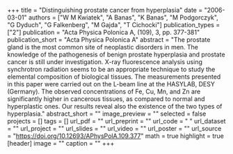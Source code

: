 +++
title = "Distinguishing prostate cancer from hyperplasia"
date = "2006-03-01"
authors = ["W M Kwiatek", "A Banas", "K Banas", "M Podgorczyk", "G Dyduch", "G Falkenberg", "M Gajda", "T Cichocki"]
publication_types = ["2"]
publication = "Acta Physica Polonica A, (109), 3, pp. 377-381"
publication_short = "Acta Physica Polonica A"
abstract = "The prostate gland is the most common site of neoplastic disorders in men. The knowledge of the pathogenesis of benign prostate hyperplasia and prostate cancer is still under investigation. X-ray fluorescence analysis using synchrotron radiation seems to be an appropriate technique to study the elemental composition of biological tissues. The measurements presented in this paper were carried out on the L-beam line at the HASYLAB, DESY (Germany). The observed concentrations of Fe, Cu, Mn, and Zn are significantly higher in cancerous tissues, as compared to normal and hyperplastic ones. Our results reveal also the existence of the two types of hyperplasia."
abstract_short = ""
image_preview = ""
selected = false
projects = []
tags = []
url_pdf = ""
url_preprint = ""
url_code = " "
url_dataset = ""
url_project = ""
url_slides = ""
url_video = ""
url_poster = ""
url_source = "https://doi.org/10.12693/APhysPolA.109.377"
math = true
highlight = true
[header]
image = ""
caption = ""
+++
